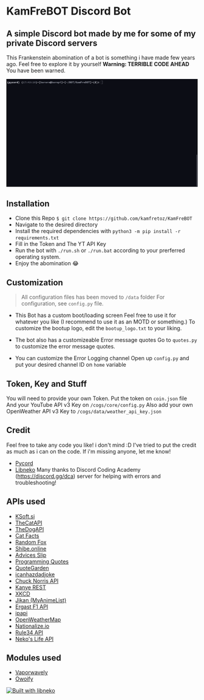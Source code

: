 # KamFreBOT Discord Bot

## A simple Discord bot made by me for some of my private Discord servers

This Frankenstein abomination of a bot is something i have made few years ago.
Feel free to explore it by yourself
**Warning: TERRIBLE CODE AHEAD**
You have been warned.

![Bootup Screen](/screenshot/splash_bootup.gif)

## Installation

* Clone this Repo `$ git clone https://github.com/kamfretoz/KamFreBOT`
* Navigate to the desired directory
* Install the required dependencies with `python3 -m pip install -r requirements.txt`
* Fill in the Token and The YT API Key
* Run the bot with `./run.sh` or `./run.bat` according to your prerferred operating system.
* Enjoy the abomination 😂

## Customization

> All configuration files has been moved to `/data` folder
> For configuration, see `config.py` file.

* This Bot has a custom boot/loading screen
Feel free to use it for whatever you like (I recommend to use it as an MOTD or something.)
To customize the bootup logo, edit the `bootup_logo.txt` to your liking.
  
* The bot also has a customizeable Error message quotes
Go to `quotes.py` to customize the error message quotes.

* You can customize the Error Logging channel
Open up `config.py` and put your desired channel ID on `home` variable

## Token, Key and Stuff

You will need to provide your own Token.
Put the token on `coin.json` file
And your YouTube API v3 Key on `/cogs/core/config.py`
Also add your own OpenWeather API v3 Key to `/cogs/data/weather_api_key.json`

## Credit

Feel free to take any code you like! i don't mind :D
I've tried to put the credit as much as i can on the code. If i'm missing anyone, let me know!

* [Pycord](https://github.com/Pycord-Development/pycord)
* [Libneko](https://gitlab.com/Tmpod/libneko)
Many thanks to Discord Coding Academy (<https://discord.gg/dca>) server for helping with errors and troubleshooting!
  
## APIs used

* [KSoft.si](https://ksoft.si/)
* [TheCatAPI](https://www.thecatapi.com/)
* [TheDogAPI](https://thedogapi.com/)
* [Cat Facts](https://cat-fact.herokuapp.com/)
* [Random Fox](https://randomfox.ca/)
* [Shibe.online](https://shibe.online/)
* [Advices Slip](https://adviceslip.com/)
* [Programming Quotes](https://programming-quotes-api.herokuapp.com/)
* [QuoteGarden](https://pprathameshmore.github.io/QuoteGarden/)
* [icanhazdadjoke](https://icanhazdadjoke.com/)
* [Chuck Norris API](https://api.chucknorris.io/)
* [Kanye REST](https://kanye.rest/)
* [XKCD](https://xkcd.com/)
* [Jikan (MyAnimeList)](https://jikan.docs.apiary.io/#introduction/information)
* [Ergast F1 API](https://ergast.com/mrd/)
* [ipapi](https://ipapi.co/)
* [OpenWeatherMap](https://openweathermap.org/api)
* [Nationalize.io](https://nationalize.io/)
* [Rule34 API](https://github.com/kurozenzen/r34-json-api)
* [Neko's Life API](https://nekos.life/)

## Modules used

* [Vaporwavely](https://github.com/Owanesh/vaporwavely)
* [Owoify](https://github.com/crinny/owoify)

[![Built with libneko](https://img.shields.io/badge/built%20with-libneko-ff69b4.svg)](https://gitlab.com/koyagami/libneko)
